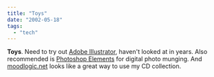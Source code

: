 ```yaml
---
title: "Toys"
date: "2002-05-18"
tags: 
  - "tech"
---
```


**Toys**. Need to try out [Adobe Illustrator](http://www.adobe.com/products/illustrator/main.html), haven't looked at in years. Also recommended is [Photoshop Elements](http://www.adobe.com/products/photoshopel/main.html) for digital photo munging. And [moodlogic.net](http://www.moodlogic.net/) looks like a great way to use my CD collection.
